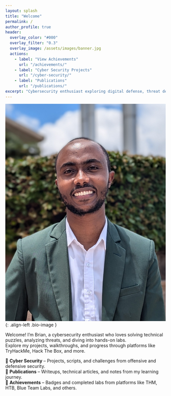```yaml
---
layout: splash
title: "Welcome"
permalink: /
author_profile: true
header:
  overlay_color: "#000"
  overlay_filter: "0.3"
  overlay_image: /assets/images/banner.jpg
  actions:
    - label: "View Achievements"
      url: "/achievements/"
    - label: "Cyber Security Projects"
      url: "/cyber-security/"
    - label: "Publications"
      url: "/publications/"
excerpt: "Cybersecurity enthusiast exploring digital defense, threat detection, and secure software development."
---
```

![My Photo](/assets/images/bio-photo.jpg){: .align-left .bio-image } 

Welcome! I’m Brian, a cybersecurity enthusiast who loves solving technical puzzles, analyzing threats, and diving into hands-on labs.  
Explore my projects, walkthroughs, and progress through platforms like TryHackMe, Hack The Box, and more.

🔐 **Cyber Security** – Projects, scripts, and challenges from offensive and defensive security.  
📝 **Publications** – Writeups, technical articles, and notes from my learning journey.  
🏅 **Achievements** – Badges and completed labs from platforms like THM, HTB, Blue Team Labs, and others.
